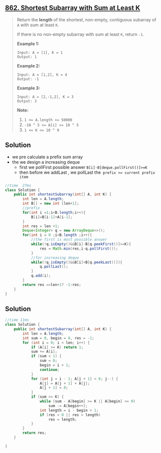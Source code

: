 ## [862. Shortest Subarray with Sum at Least K](https://leetcode-cn.com/problems/shortest-subarray-with-sum-at-least-k/)

> 
> Return the **length** of the shortest, non-empty, contiguous subarray of `A` with sum at least `K`.
>
> If there is no non-empty subarray with sum at least `K`, return `-1`.
>
>  
>
> 
>
> **Example 1:**
>
> ```
> Input: A = [1], K = 1
> Output: 1
> ```
>
> **Example 2:**
>
> ```
> Input: A = [1,2], K = 4
> Output: -1
> ```
>
> **Example 3:**
>
> ```
> Input: A = [2,-1,2], K = 3
> Output: 3
> ```
>
>  
>
> **Note:**
>
> 1. `1 <= A.length <= 50000`
> 2. `-10 ^ 5 <= A[i] <= 10 ^ 5`
> 3. `1 <= K <= 10 ^ 9`

## Solution

* we pre calculate a prefix sum array
* the we design a increasing deque 
  * first we pollFirst possible answer ```B[i]-B[deque.pollFirst()]>=K```
  * then before we addLast , we  pollLast the``` prefix >= current prefix item```

```java
//time  27ms
class Solution {
    public int shortestSubarray(int[] A, int K) {
        int len = A.length;
        int B[] = new int [len+1];
        //prefix
        for(int i =1;i<B.length;i++){
            B[i]=B[i-1]+A[i-1];
        }
        int res = len +1;
        Deque<Integer> q = new ArrayDeque<>();
        for(int i = 0 ;i<B.length ;i++){
            //the first is most possible answer
            while(!q.isEmpty()&&B[i]-B[q.peekFirst()]>=K){
                res = Math.min(res,i-q.pollFirst());
            }
            //for increasing deque 
            while(!q.isEmpty()&&B[i]<B[q.peekLast()]){
                q.pollLast();
            }
            q.add(i);
        }
        return res ==len+1? -1:res;
    }
}
```

## Solution 

```java
//time 11ms
class Solution {
    public int shortestSubarray(int[] A, int K) {
        int len = A.length;
        int sum = 0, begin = 0, res = -1;
        for (int i = 0; i < len; i++) {
            if (A[i] >= K) return 1;
            sum += A[i];
            if (sum < 1) {
                sum = 0;
                begin = i + 1;
                continue;
            }
            for (int j = i - 1; A[j + 1] < 0; j--) {
                A[j] = A[j + 1] + A[j];
                A[j + 1] = 0;
            }
            if (sum >= K) {
                while (sum - A[begin] >= K || A[begin] <= 0) 
                    sum -= A[begin++];
                int length = i - begin + 1;
                if (res < 0 || res > length) 
                    res = length;
            }
        }
        return res;
    }

}
```

